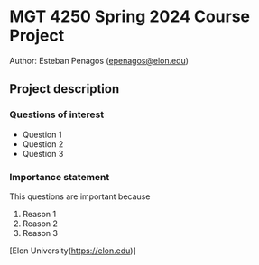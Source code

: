 # MGT 4250 Spring 2024 Course Project
Author: Esteban Penagos (epenagos@elon.edu)

## Project description
### Questions of interest
- Question 1
- Question 2
- Question 3
### Importance statement 
This questions are important because
1. Reason 1
2. Reason 2
3. Reason 3

[Elon University(https://elon.edu)]
